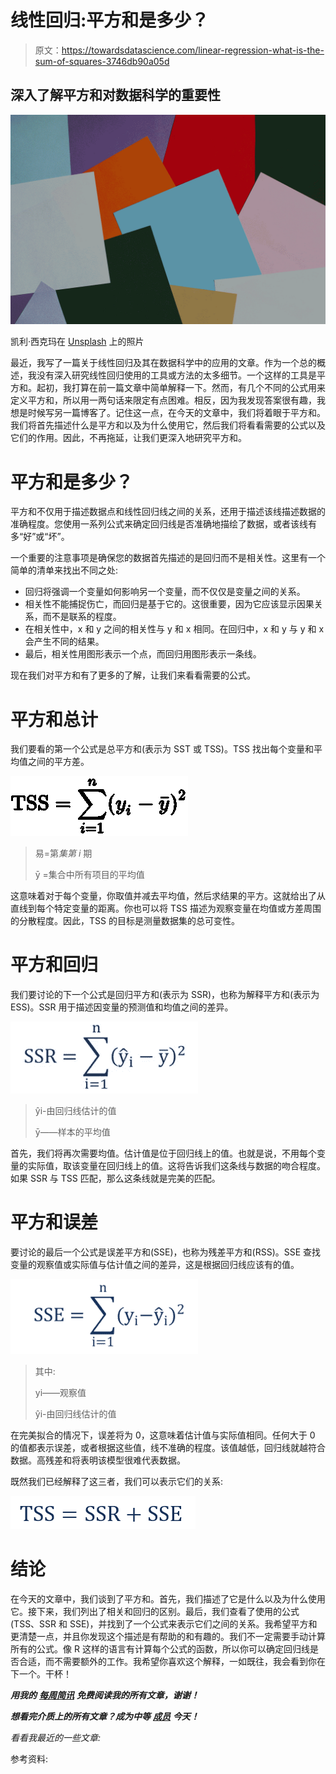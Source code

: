 # 线性回归:平方和是多少？

> 原文：<https://towardsdatascience.com/linear-regression-what-is-the-sum-of-squares-3746db90a05d>

## 深入了解平方和对数据科学的重要性

![](img/ebb84948bdff97633822029010d7888e.png)

凯利·西克玛在 [Unsplash](https://unsplash.com?utm_source=medium&utm_medium=referral) 上的照片

最近，我写了一篇关于线性回归及其在数据科学中的应用的文章。作为一个总的概述，我没有深入研究线性回归使用的工具或方法的太多细节。一个这样的工具是平方和。起初，我打算在前一篇文章中简单解释一下。然而，有几个不同的公式用来定义平方和，所以用一两句话来限定有点困难。相反，因为我发现答案很有趣，我想是时候写另一篇博客了。记住这一点，在今天的文章中，我们将着眼于平方和。我们将首先描述什么是平方和以及为什么使用它，然后我们将看看需要的公式以及它们的作用。因此，不再拖延，让我们更深入地研究平方和。

# 平方和是多少？

平方和不仅用于描述数据点和线性回归线之间的关系，还用于描述该线描述数据的准确程度。您使用一系列公式来确定回归线是否准确地描绘了数据，或者该线有多“好”或“坏”。

一个重要的注意事项是确保您的数据首先描述的是回归而不是相关性。这里有一个简单的清单来找出不同之处:

*   回归将强调一个变量如何影响另一个变量，而不仅仅是变量之间的关系。
*   相关性不能捕捉伤亡，而回归是基于它的。这很重要，因为它应该显示因果关系，而不是联系的程度。
*   在相关性中，x 和 y 之间的相关性与 y 和 x 相同。在回归中，x 和 y 与 y 和 x 会产生不同的结果。
*   最后，相关性用图形表示一个点，而回归用图形表示一条线。

现在我们对平方和有了更多的了解，让我们来看看需要的公式。

# 平方和总计

我们要看的第一个公式是总平方和(表示为 SST 或 TSS)。TSS 找出每个变量和平均值之间的平方差。

![](img/b1c66ae8d81116aa9827520564b61add.png)

> 易=第*集第 i* 期
> 
> ȳ =集合中所有项目的平均值

这意味着对于每个变量，你取值并减去平均值，然后求结果的平方。这就给出了从直线到每个特定变量的距离。你也可以将 TSS 描述为观察变量在均值或方差周围的分散程度。因此，TSS 的目标是测量数据集的总可变性。

# 平方和回归

我们要讨论的下一个公式是回归平方和(表示为 SSR)，也称为解释平方和(表示为 ESS)。SSR 用于描述因变量的预测值和均值之间的差异。

![](img/6ea5277dbfa04ab291d30ae76a67c623.png)

> ŷi-由回归线估计的值
> 
> ȳ——样本的平均值

首先，我们将再次需要均值。估计值是位于回归线上的值。也就是说，不用每个变量的实际值，取该变量在回归线上的值。这将告诉我们这条线与数据的吻合程度。如果 SSR 与 TSS 匹配，那么这条线就是完美的匹配。

# 平方和误差

要讨论的最后一个公式是误差平方和(SSE)，也称为残差平方和(RSS)。SSE 查找变量的观察值或实际值与估计值之间的差异，这是根据回归线应该有的值。

![](img/58f9c93bab4e5d5396333748e0ee1dbc.png)

> 其中:
> 
> yi——观察值
> 
> ŷi-由回归线估计的值

在完美拟合的情况下，误差将为 0，这意味着估计值与实际值相同。任何大于 0 的值都表示误差，或者根据这些值，线不准确的程度。该值越低，回归线就越符合数据。高残差和将表明该模型很难代表数据。

既然我们已经解释了这三者，我们可以表示它们的关系:

![](img/d81d898436d266f72338da3a92b2eb41.png)

# 结论

在今天的文章中，我们谈到了平方和。首先，我们描述了它是什么以及为什么使用它。接下来，我们列出了相关和回归的区别。最后，我们查看了使用的公式(TSS、SSR 和 SSE)，并找到了一个公式来表示它们之间的关系。我希望平方和更清楚一点，并且你发现这个描述是有帮助的和有趣的。我们不一定需要手动计算所有的公式。像 R 这样的语言有计算每个公式的函数，所以你可以确定回归线是否合适，而不需要额外的工作。我希望你喜欢这个解释，一如既往，我会看到你在下一个。干杯！

***用我的*** [***每周简讯***](https://crafty-leader-2062.ck.page/8f8bcfb181) ***免费阅读我的所有文章，谢谢！***

***想看完介质上的所有文章？成为中等*** [***成员***](https://miketechgame.medium.com/membership) ***今天！***

*看看我最近的一些文章:*

[](/linear-regression-in-data-science-b9a9d2aacc7c)  [](https://python.plainenglish.io/getting-started-with-seq-in-python-4f5fde688364)  [](https://medium.com/codex/javascript-cdns-and-how-to-use-them-offline-e6e6333491a3)  [](https://medium.com/codex/something-i-learned-this-week-vue-js-in-asp-net-core-mvc-7b7540a38343)  [](https://python.plainenglish.io/5-python-libraries-to-use-everyday-d32a9de13269)  

参考资料:

[](https://corporatefinanceinstitute.com/resources/knowledge/other/sum-of-squares/)  [](https://365datascience.com/tutorials/statistics-tutorials/sum-squares/)  [](https://365datascience.com/tutorials/statistics-tutorials/correlation-regression/) 